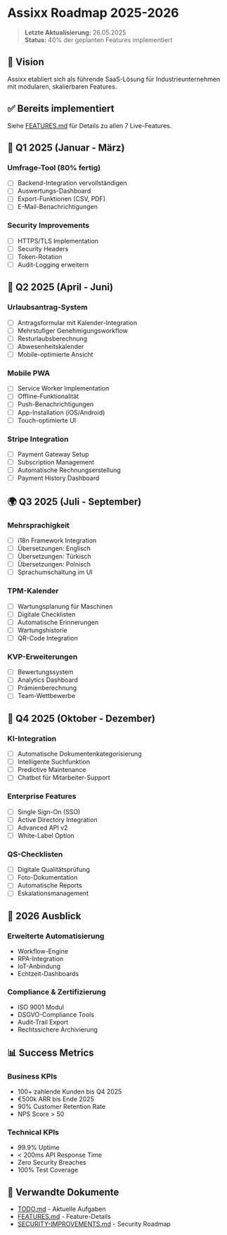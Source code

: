 # Assixx Roadmap 2025-2026

> **Letzte Aktualisierung:** 26.05.2025  
> **Status:** 40% der geplanten Features implementiert

## 🎯 Vision

Assixx etabliert sich als führende SaaS-Lösung für Industrieunternehmen mit modularen, skalierbaren Features.

## ✅ Bereits implementiert

Siehe [FEATURES.md](./FEATURES.md) für Details zu allen 7 Live-Features.

## 🚀 Q1 2025 (Januar - März)

### Umfrage-Tool (80% fertig)
- [ ] Backend-Integration vervollständigen
- [ ] Auswertungs-Dashboard
- [ ] Export-Funktionen (CSV, PDF)
- [ ] E-Mail-Benachrichtigungen

### Security Improvements
- [ ] HTTPS/TLS Implementation
- [ ] Security Headers
- [ ] Token-Rotation
- [ ] Audit-Logging erweitern

## 📱 Q2 2025 (April - Juni)

### Urlaubsantrag-System
- [ ] Antragsformular mit Kalender-Integration
- [ ] Mehrstufiger Genehmigungsworkflow
- [ ] Resturlaubsberechnung
- [ ] Abwesenheitskalender
- [ ] Mobile-optimierte Ansicht

### Mobile PWA
- [ ] Service Worker Implementation
- [ ] Offline-Funktionalität
- [ ] Push-Benachrichtigungen
- [ ] App-Installation (iOS/Android)
- [ ] Touch-optimierte UI

### Stripe Integration
- [ ] Payment Gateway Setup
- [ ] Subscription Management
- [ ] Automatische Rechnungserstellung
- [ ] Payment History Dashboard

## 🌍 Q3 2025 (Juli - September)

### Mehrsprachigkeit
- [ ] i18n Framework Integration
- [ ] Übersetzungen: Englisch
- [ ] Übersetzungen: Türkisch
- [ ] Übersetzungen: Polnisch
- [ ] Sprachumschaltung im UI

### TPM-Kalender
- [ ] Wartungsplanung für Maschinen
- [ ] Digitale Checklisten
- [ ] Automatische Erinnerungen
- [ ] Wartungshistorie
- [ ] QR-Code Integration

### KVP-Erweiterungen
- [ ] Bewertungssystem
- [ ] Analytics Dashboard
- [ ] Prämienberechnung
- [ ] Team-Wettbewerbe

## 🤖 Q4 2025 (Oktober - Dezember)

### KI-Integration
- [ ] Automatische Dokumentenkategorisierung
- [ ] Intelligente Suchfunktion
- [ ] Predictive Maintenance
- [ ] Chatbot für Mitarbeiter-Support

### Enterprise Features
- [ ] Single Sign-On (SSO)
- [ ] Active Directory Integration
- [ ] Advanced API v2
- [ ] White-Label Option

### QS-Checklisten
- [ ] Digitale Qualitätsprüfung
- [ ] Foto-Dokumentation
- [ ] Automatische Reports
- [ ] Eskalationsmanagement

## 🎯 2026 Ausblick

### Erweiterte Automatisierung
- Workflow-Engine
- RPA-Integration
- IoT-Anbindung
- Echtzeit-Dashboards

### Compliance & Zertifizierung
- ISO 9001 Modul
- DSGVO-Compliance Tools
- Audit-Trail Export
- Rechtssichere Archivierung

## 📊 Success Metrics

### Business KPIs
- 100+ zahlende Kunden bis Q4 2025
- €500k ARR bis Ende 2025
- 90% Customer Retention Rate
- NPS Score > 50

### Technical KPIs
- 99.9% Uptime
- < 200ms API Response Time
- Zero Security Breaches
- 100% Test Coverage

## 🔗 Verwandte Dokumente

- [TODO.md](./TODO.md) - Aktuelle Aufgaben
- [FEATURES.md](./FEATURES.md) - Feature-Details
- [SECURITY-IMPROVEMENTS.md](./server/SECURITY-IMPROVEMENTS.md) - Security Roadmap